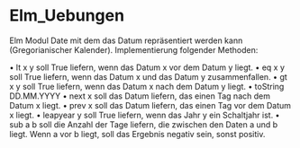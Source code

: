 # Elm_Uebungen

Elm Modul Date mit dem das Datum repräsentiert werden kann (Gregorianischer Kalender).
Implementierung folgender Methoden:

• lt x y soll True liefern, wenn das Datum x vor dem Datum y liegt.
• eq x y soll True liefern, wenn das Datum x und das Datum y zusammenfallen.
• gt x y soll True liefern, wenn das Datum x nach dem Datum y liegt.
• toString  DD.MM.YYYY 
• next x soll das Datum liefern, das einen Tag nach dem Datum x liegt.
• prev x soll das Datum liefern, das einen Tag vor dem Datum x liegt.
• leapyear y soll True liefern, wenn das Jahr y ein Schaltjahr ist.
• sub a b soll die Anzahl der Tage liefern, die zwischen den Daten a und b liegt. Wenn a
vor b liegt, soll das Ergebnis negativ sein, sonst positiv.
